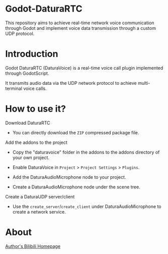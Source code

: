 # Godot-DaturaRTC

This repository aims to achieve real-time network voice communication through Godot and implement voice data transmission through a custom UDP protocol.

# Introduction

Godot DaturaRTC (DaturaVoice) is a real-time voice call plugin implemented through GodotScript.

It transmits audio data via the UDP network protocol to achieve multi-terminal voice calls.

# How to use it?

Download DaturaRTC

* You can directly download the `ZIP` compressed package file.

Add the addons to the project

* Copy the "daturavoice" folder in the addons to the addons directory of your own project.

* Enable DaturaVoice in `Project` > `Project Settings` > `Plugins`.

* Add the DaturaAudioMicrophone node to your project.

* Create a DaturaAudioMicrophone node under the scene tree.

Create a DaturaUDP server/client

* Use the `create_server`/`create_client` under DaturaAudioMicrophone to create a network service.

# About

[Author's Bilibili Homepage](https://space.bilibili.com/481430814)
